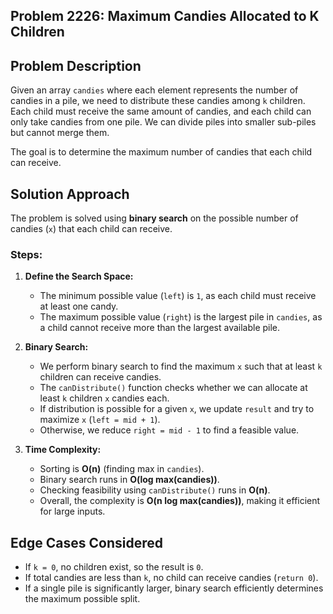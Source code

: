 ## Problem 2226: Maximum Candies Allocated to K Children

## Problem Description
Given an array `candies` where each element represents the number of candies in a pile, we need to distribute these candies among `k` children. Each child must receive the same amount of candies, and each child can only take candies from one pile. We can divide piles into smaller sub-piles but cannot merge them.

The goal is to determine the maximum number of candies that each child can receive.

## Solution Approach
The problem is solved using **binary search** on the possible number of candies (`x`) that each child can receive.

### Steps:
1. **Define the Search Space:**  
   - The minimum possible value (`left`) is `1`, as each child must receive at least one candy.  
   - The maximum possible value (`right`) is the largest pile in `candies`, as a child cannot receive more than the largest available pile.

2. **Binary Search:**  
   - We perform binary search to find the maximum `x` such that at least `k` children can receive candies.
   - The `canDistribute()` function checks whether we can allocate at least `k` children `x` candies each.
   - If distribution is possible for a given `x`, we update `result` and try to maximize `x` (`left = mid + 1`).
   - Otherwise, we reduce `right = mid - 1` to find a feasible value.

3. **Time Complexity:**  
   - Sorting is **O(n)** (finding max in `candies`).  
   - Binary search runs in **O(log max(candies))**.  
   - Checking feasibility using `canDistribute()` runs in **O(n)**.  
   - Overall, the complexity is **O(n log max(candies))**, making it efficient for large inputs.

## Edge Cases Considered
- If `k = 0`, no children exist, so the result is `0`.
- If total candies are less than `k`, no child can receive candies (`return 0`).
- If a single pile is significantly larger, binary search efficiently determines the maximum possible split.